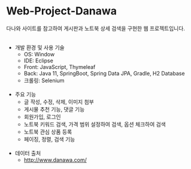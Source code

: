 # Web-Project-Danawa
 
 다나와 사이트를 참고하여 게시판과 노트북 상세 검색을 구현한 웹 프로젝트입니다.<br/><br/>
 + 개발 환경 및 사용 기술
   + OS: Window
   + IDE: Eclipse
   + Front: JavaScript, Thymeleaf
   + Back: Java 11, SpringBoot, Spring Data JPA, Gradle, H2 Database
   + 크롤링: Selenium<br/><br/>
 + 주요 기능
   + 글 작성, 수정, 삭제, 이미지 첨부
   + 게시물 추천 기능, 댓글 기능
   + 회원가입, 로그인
   + 노트북 키워드 검색, 가격 범위 설정하여 검색, 옵션 체크하여 검색
   + 노트북 관심 상품 등록
   + 페이징, 정렬, 검색 기능<br/><br/>
 + 데이터 출처
   + http://www.danawa.com/
